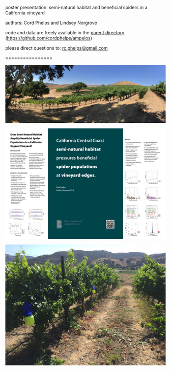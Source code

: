 
poster presentation: semi-natural habitat and beneficial spiders in a California vineyard

authors: Cord Phelps and Lindsey Norgrove

code and data are freely available in the [parent directory](https://github.com/cordphelps/ampelos) (https://github.com/cordphelps/ampelos)

please direct questions to: rc.phelps@gmail.com

================

![landscape](../photos/landscapeOak.JPG)


![landscape](./posters/posterWeb.jpg)


![landscape](../photos/trapSequence.JPG)
